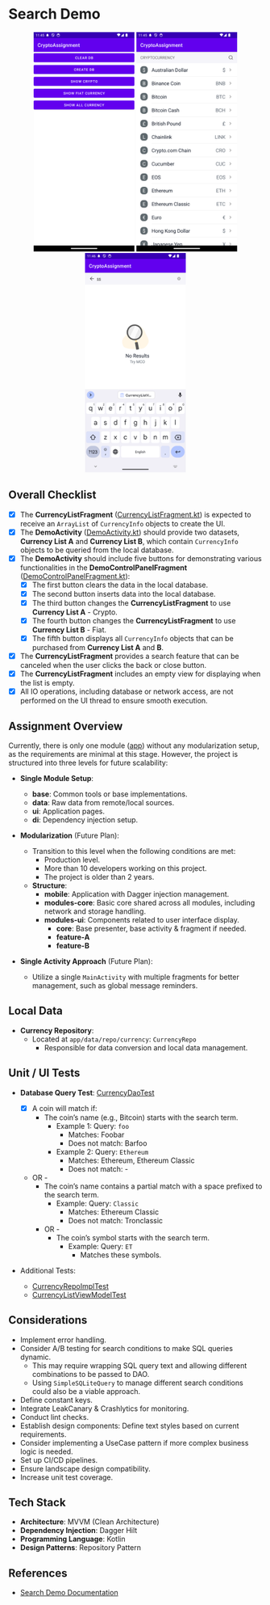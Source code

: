 # Search Demo

<p align="center">
<img src="intro_1.png" width="200"/> <img src="intro_2.png" width="200"/> <img src="intro_3.png" width="200"/>
</p>

## Overall Checklist

- [x] The **CurrencyListFragment** ([CurrencyListFragment.kt](app/src/main/java/com/cryptoassignment/ui/currency/CurrencyListFragment.kt)) is expected to receive an `ArrayList` of `CurrencyInfo` objects to create the UI.
- [x] The **DemoActivity** ([DemoActivity.kt](app/src/main/java/com/cryptoassignment/ui/demo/DemoActivity.kt)) should provide two datasets, **Currency List A** and **Currency List B**, which contain `CurrencyInfo` objects to be queried from the local database.
- [x] The **DemoActivity** should include five buttons for demonstrating various functionalities in the **DemoControlPanelFragment** ([DemoControlPanelFragment.kt](app/src/main/java/com/cryptoassignment/ui/demo/DemoControlPanelFragment.kt)):
    - [x] The first button clears the data in the local database.
    - [x] The second button inserts data into the local database.
    - [x] The third button changes the **CurrencyListFragment** to use **Currency List A** - Crypto.
    - [x] The fourth button changes the **CurrencyListFragment** to use **Currency List B** - Fiat.
    - [x] The fifth button displays all `CurrencyInfo` objects that can be purchased from **Currency List A** and **B**.
- [x] The **CurrencyListFragment** provides a search feature that can be canceled when the user clicks the back or close button.
- [x] The **CurrencyListFragment** includes an empty view for displaying when the list is empty.
- [x] All IO operations, including database or network access, are not performed on the UI thread to ensure smooth execution.

## Assignment Overview

Currently, there is only one module ([app](app)) without any modularization setup, as the requirements are minimal at this stage. However, the project is structured into three levels for future scalability:

- **Single Module Setup**:
    - **base**: Common tools or base implementations.
    - **data**: Raw data from remote/local sources.
    - **ui**: Application pages.
    - **di**: Dependency injection setup.

- **Modularization** (Future Plan):
    - Transition to this level when the following conditions are met:
        - Production level.
        - More than 10 developers working on this project.
        - The project is older than 2 years.
    - **Structure**:
        - **mobile**: Application with Dagger injection management.
        - **modules-core**: Basic core shared across all modules, including network and storage handling.
        - **modules-ui**: Components related to user interface display.
            - **core**: Base presenter, base activity & fragment if needed.
            - **feature-A**
            - **feature-B**

- **Single Activity Approach** (Future Plan):
    - Utilize a single `MainActivity` with multiple fragments for better management, such as global message reminders.

## Local Data

- **Currency Repository**:
    - Located at `app/data/repo/currency`: `CurrencyRepo`
        - Responsible for data conversion and local data management.

## Unit / UI Tests

- **Database Query Test**: [CurrencyDaoTest](app/src/androidTest/java/com/cryptoassignment/local/localcurrency/CurrencyDaoTest.kt)
    - [x] A coin will match if:
        - The coin’s name (e.g., Bitcoin) starts with the search term.
            - Example 1: Query: `foo`
                - Matches: Foobar
                - Does not match: Barfoo
            - Example 2: Query: `Ethereum`
                - Matches: Ethereum, Ethereum Classic
                - Does not match: -
    - OR -
        - The coin’s name contains a partial match with a space prefixed to the search term.
            - Example: Query: `Classic`
                - Matches: Ethereum Classic
                - Does not match: Tronclassic
        - OR -
            - The coin’s symbol starts with the search term.
                - Example: Query: `ET`
                    - Matches these symbols.

- Additional Tests:
    - [CurrencyRepoImplTest](app/src/test/java/com/cryptoassignment/data/repo/currency/CurrencyRepoImplTest.kt)
    - [CurrencyListViewModelTest](app/src/test/java/com/cryptoassignment/ui/currency/CurrencyListViewModelTest.kt)

## Considerations

- Implement error handling.
- Consider A/B testing for search conditions to make SQL queries dynamic.
    - This may require wrapping SQL query text and allowing different combinations to be passed to DAO.
    - Using `SimpleSQLiteQuery` to manage different search conditions could also be a viable approach.
- Define constant keys.
- Integrate LeakCanary & Crashlytics for monitoring.
- Conduct lint checks.
- Establish design components: Define text styles based on current requirements.
- Consider implementing a UseCase pattern if more complex business logic is needed.
- Set up CI/CD pipelines.
- Ensure landscape design compatibility.
- Increase unit test coverage.

## Tech Stack

- **Architecture**: MVVM (Clean Architecture)
- **Dependency Injection**: Dagger Hilt
- **Programming Language**: Kotlin
- **Design Patterns**: Repository Pattern

## References

- [Search Demo Documentation](challenge.pdf)